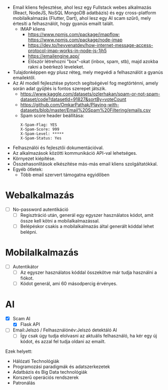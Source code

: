 -   Email kliens fejlesztése, ahol lesz egy Fullstack webes alkalmazás (React, NodeJS, NoSQL MongoDB adatbázis) és egy cross-platform mobilalkalmazás (Flutter, Dart), ahol lesz egy AI scam szűrő, mely értesíti a felhasználót, hogy gyanús emailt talált.
    -   IMAP kliens
        -   https://www.npmjs.com/package/imapflow; https://www.npmjs.com/package/node-imap
        -   https://dev.to/heyvenatdev/how-internet-message-access-protocol-imap-works-in-node-js-1jh5
        -   https://emailengine.app/
        -   Először létrehozni "box"-okat (inbox, spam, stb), majd azokba rakni a beérkező leveleket.
-   Tulajdonképpen egy plusz réteg, mely megvédi a felhasználót a gyanús emailektől.
-   Az AI modell fejlesztése pytorch segítségével fog megtörténni, amely során adat gyűjtés is fontos szerepet játszik.
    -   https://www.kaggle.com/datasets/ozlerhakan/spam-or-not-spam-dataset/code?datasetId=91827&sortBy=voteCount
    -   https://github.com/OmkarPathak/Playing-with-datasets/blob/master/Email%20Spam%20Filtering/emails.csv
    -   Spam score header beállítása:
        ```
        X-Spam-Flag: YES
        X-Spam-Score: 999
        X-Spam-Level: *****
        X-Spam-Status: Yes
        ```
-   Felhasználói és fejlesztői dokumentációval.
-   Az alkalmazások közötti kommunikáció API-val lehetséges.
-   Környezet kiépítése.
-   Összehasonlítások elkészítése más-más email kliens szolgáltatókkal.
-   Egyéb ötletek:
    -   Több email szervert támogatna egyidőben

# Webalkalmazás

-   [ ] No-password autentikáció
    -   [ ] Regisztráció után, generál egy egyszer használatos kódot, amit össze kell kötni a mobilalkalmazással.
    -   [ ] Belépéskor csakis a mobilalkalmazás által generált kóddal lehet belépni.

# Mobilalkalmazás

-   [ ] Autentikátor
    -   [ ] Az egyszer használatos kóddal összekötve már tudja használni a fiókot.
    -   [ ] Kódot generál, ami 60 másodpercig érvényes.

# AI

-   [x] Scam AI
    -   [x] Flask API
-   [ ] Email:Jelszó / Felhasználónév:Jelszó detektáló AI
    -   [ ] Így csak úgy tudja elolvasni az aktuális felhasználó, ha kér egy új kódot, és azzal fel tudja oldani az emailt.

Ezek helyett:

-   Hálózati Technológiák
-   Programozási paradigmák és adatszerkezetek
-   Adatbázis és Big Data technológiák
-   Korszerű operációs rendszerek
-   Patronálás
